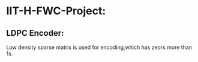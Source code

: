 # IIT-H-FWC-Project:

## LDPC Encoder: 

Low density sparse matrix is used for encoding,which has zeors more than 1s.  
